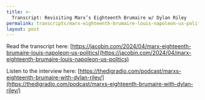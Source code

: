 ```yaml
---
title: >-
  Transcript: Revisiting Marx’s Eighteenth Brumaire w/ Dylan Riley
permalink: transcripts/marx-eighteenth-brumaire-louis-napoleon-us-politics/
layout: post
---
```


Read the transcript here: [https://jacobin.com/2024/04/marx-eighteenth-brumaire-louis-napoleon-us-politics[(https://jacobin.com/2024/04/marx-eighteenth-brumaire-louis-napoleon-us-politics)

Listen to the interview here: [https://thedigradio.com/podcast/marxs-eighteenth-brumaire-with-dylan-riley/](https://thedigradio.com/podcast/marxs-eighteenth-brumaire-with-dylan-riley/)
